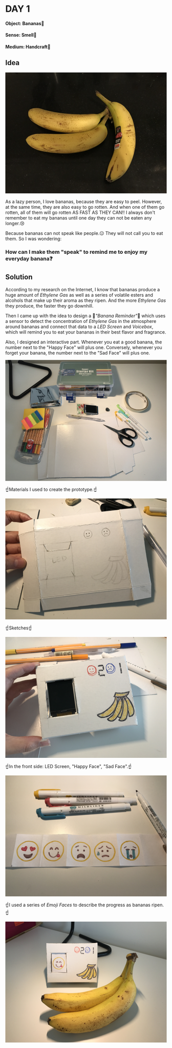 # DAY 1

#### Object: Bananas:banana:

#### Sense: Smell:nose:

#### Medium: Handcraft:straight_ruler:

## Idea

![Img](pics/Day-1/pic-1.jpg)

As a lazy person, I love bananas, because they are easy to peel. However, at the same time, they are also easy to go rotten. And when one of them go rotten, all of them will go rotten AS FAST AS THEY CAN!! I always don't remember to eat my bananas until one day they can not be eaten any longer.:cry:

Because bananas can not speak like people.:expressionless: They will not call you to eat them. So I was wondering:

### How can I make them "speak" to remind me to enjoy my everyday banana:question:

## Solution

According to my research on the Internet, I know that bananas produce a huge amount of *Ethylene Gas* as well as a series of volatile esters and alcohols that make up their aroma as they ripen. And the more *Ethylene Gas* they produce, the faster they go downhill.

Then I came up with the idea to design a :memo:*"Banana Reminder"*:memo: which uses a sensor to detect the concentration of *Ethylene Gas* in the atmosphere around bananas and connect that data to a *LED Screen* and *Voicebox*, which will remind you to eat your bananas in their best flavor and fragrance.

Also, I designed an interactive part. Whenever you eat a good banana, the number next to the "Happy Face" will plus one. Conversely, whenever you forget your banana, the number next to the "Sad Face" will plus one.

![Img](pics/Day-1/pic-2.jpg)

:point_up:Materials I used to create the prototype.:point_up:

![Img](pics/Day-1/pic-3.jpg)

:point_up:Sketches:point_up:

![Img](pics/Day-1/pic-4.jpg)

:point_up:In the front side: LED Screen, "Happy Face", "Sad Face".:point_up:

![Img](pics/Day-1/pic-5.jpg)

:point_up:I used a series of *Emoji Faces* to describe the progress as bananas ripen.:point_up:

![Img](pics/Day-1/pic-6.jpg)
